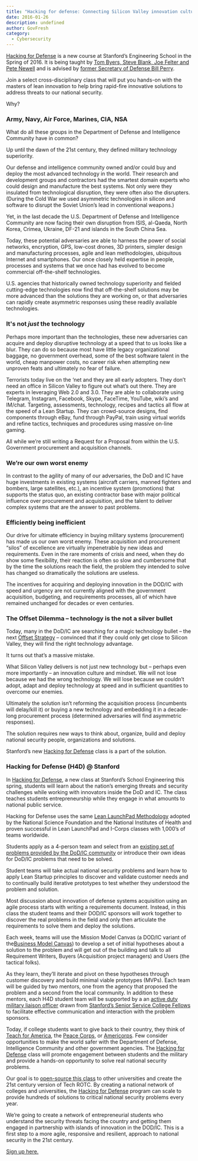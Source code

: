 ```yaml
---
title: "Hacking for defense: Connecting Silicon Valley innovation culture and mindset to the defense and intelligence communities"
date: 2016-01-26
description: undefined
author: GovFresh
category:
  - Cybersecurity
---
```


<a href="http://hacking4defense.stanford.edu/" target="_blank">Hacking for Defense</a> is a new course at Stanford’s Engineering School in the Spring of 2016. It is being taught by <a href="http://hacking4defense.stanford.edu/teaching-team.html" target="_blank">Tom Byers, Steve Blank, Joe Felter and Pete Newell</a> and is advised by <a href="http://cisac.fsi.stanford.edu/people/william_j_perry" target="_blank">former Secretary of Defense Bill Perry</a>. 

Join a select cross-disciplinary class that will put you hands-on with the masters of lean innovation to help bring rapid-fire innovative solutions to address threats to our national security.

Why?

<h3>Army, Navy, Air Force, Marines, CIA, NSA</h3>

What do all these groups in the Department of Defense and Intelligence Community have in common? 

Up until the dawn of the 21st century, they defined military technology superiority. 

Our defense and intelligence community owned and/or could buy and deploy the most advanced technology in the world. Their research and development groups and contractors had the smartest domain experts who could design and manufacture the best systems. Not only were they insulated from technological disruption, they were often also the disrupters. (During the Cold War we used asymmetric technologies in silicon and software to disrupt the Soviet Union’s lead in conventional weapons.) 

Yet, in the last decade the U.S. Department of Defense and Intelligence Community are now facing their own disruption from ISIS, al-Qaeda, North Korea, Crimea, Ukraine, DF-21 and islands in the South China Sea.

Today, these potential adversaries are able to harness the power of social networks, encryption, GPS, low-cost drones, 3D printers, simpler design and manufacturing processes, agile and lean methodologies, ubiquitous Internet and smartphones. Our once closely held expertise in people, processes and systems that we once had has evolved to become commercial off-the-shelf technologies. 

U.S. agencies that historically owned technology superiority and fielded cutting-edge technologies now find that off-the-shelf solutions may be more advanced than the solutions they are working on, or that adversaries can rapidly create asymmetric responses using these readily available technologies.

<h3>It's not <em>just</em> the technology</h3>

Perhaps more important than the technologies, these new adversaries can acquire and deploy disruptive technology at a speed that to us looks like a blur. They can do so because most have little legacy organizational baggage, no government overhead, some of the best software talent in the world, cheap manpower costs, no career risk when attempting new unproven feats and ultimately no fear of failure.



Terrorists today live on the ‘net and they are all early adopters. They don’t need an office in Silicon Valley to figure out what’s out there. They are experts in leveraging Web 2.0 and 3.0. They are able to collaborate using Telegram, Instagram, Facebook, Skype, FaceTime, YouTube, wiki’s and IM/chat. Targeting, assessments, technology, recipes and tactics all flow at the speed of a Lean Startup. They can crowd-source designs, find components through eBay, fund through PayPal, train using virtual worlds and refine tactics, techniques and procedures using massive on-line gaming. 

All while we’re still writing a Request for a Proposal from within the U.S. Government procurement and acquisition channels.



<h3>We’re our own worst enemy</h3>

In contrast to the agility of many of our adversaries, the DoD and IC have huge investments in existing systems (aircraft carriers, manned fighters and bombers, large satellites, etc.), an incentive system (promotions) that supports the status quo, an existing contractor base with major political influence over procurement and acquisition, and the talent to deliver complex systems that are the answer to past problems.

<h3>Efficiently being inefficient</h3>

Our drive for ultimate efficiency in buying military systems (procurement) has made us our own worst enemy. These acquisition and procurement “silos” of excellence are virtually impenetrable by new ideas and requirements. Even in the rare moments of crisis and need, when they do show some flexibility, their reaction is often so slow and cumbersome that by the time the solutions reach the field, the problem they intended to solve has changed so dramatically the solutions are useless.

The incentives for acquiring and deploying innovation in the DOD/IC with speed and urgency are not currently aligned with the government acquisition, budgeting, and requirements processes, all of which have remained unchanged for decades or even centuries.

<h3>The Offset Dilemma – technology is the not a silver bullet</h3>

Today, many in the DoD/IC are searching for a magic technology bullet – the next <a href="https://en.wikipedia.org/wiki/Offset_strategy" target="_blank">Offset Strategy</a> – convinced that if they could only get close to Silicon Valley, they will find the right technology advantage.

It turns out that’s a massive mistake. 

What Silicon Valley delivers is not just new technology but – perhaps even more importantly – an innovation culture and mindset. We will not lose because we had the wrong technology. We will lose because we couldn’t adopt, adapt and deploy technology at speed and in sufficient quantities to overcome our enemies.

Ultimately the solution isn’t reforming the acquisition process (incumbents will delay/kill it) or buying a new technology and embedding it in a decade-long procurement process (determined adversaries will find asymmetric responses).

The solution requires new ways to think about, organize, build and deploy national security people, organizations and solutions.

Stanford’s new <a href="http://hacking4defense.stanford.edu/" target="_blank">Hacking for Defense</a> class is a part of the solution.

<h3>Hacking for Defense (H4D) @ Stanford</h3>

In <a href="http://hacking4defense.stanford.edu/" target="_blank">Hacking for Defense</a>, a new class at Stanford’s School Engineering this spring, students will learn about the nation’s emerging threats and security challenges while working with innovators inside the DoD and IC. The class teaches students entrepreneurship while they engage in what amounts to national public service.

Hacking for Defense uses the same <a href="https://hbr.org/2013/05/why-the-lean-start-up-changes-everything/ar/1" target="_blank">Lean LaunchPad Methodology</a> adopted by the National Science Foundation and the National Institutes of Health and proven successful in Lean LaunchPad and I-Corps classes with 1,000’s of teams worldwide. 

Students apply as a 4-person team and select from an <a href="http://hacking4defense.stanford.edu/dodic-problems.html" target="_blank">existing set of problems provided by the DoD/IC community</a> or introduce their own ideas for DoD/IC problems that need to be solved.

Student teams will take actual national security problems and learn how to apply Lean Startup principles to discover and validate customer needs and to continually build iterative prototypes to test whether they understood the problem and solution.

Most discussion about innovation of defense systems acquisition using an agile process starts with writing a requirements document. Instead, in this class the student teams and their DOD/IC sponsors will work together to discover the real problems in the field and only then articulate the requirements to solve them and deploy the solutions.

Each week, teams will use the Mission Model Canvas (a DOD/IC variant of the<a href="http://www.businessmodelgeneration.com/canvas/bmc" target="_blank">Business Model Canvas</a>) to develop a set of initial hypotheses about a solution to the problem and will get out of the building and talk to all Requirement Writers, Buyers (Acquisition project managers) and Users (the tactical folks).

As they learn, they’ll iterate and pivot on these hypotheses through customer discovery and build minimal viable prototypes (MVPs). Each team will be guided by two mentors, one from the agency that proposed the problem and a second from the local community. In addition to these mentors, each H4D student team will be supported by a an <a href="http://hacking4defense.stanford.edu/teaching-team.html" target="_blank">active duty military liaison officer</a> drawn from <a href="http://cisac.fsi.stanford.edu/news/fsi-welcomes-senior-military-fellows" target="_blank">Stanford’s Senior Service College Fellows</a> to facilitate effective communication and interaction with the problem sponsors.

Today, if college students want to give back to their country, they think of <a href="https://www.teachforamerica.org/" target="_blank">Teach for America</a>, the <a href="http://www.peacecorps.gov/" target="_blank">Peace Corps</a>, or <a href="http://www.nationalservice.gov/programs/americorps" target="_blank">Americorps</a>. Few consider opportunities to make the world safer with the Department of Defense, Intelligence Community and other government agencies. The <a href="http://hacking4defense.stanford.edu/" target="_blank">Hacking for Defense</a> class will promote engagement between students and the military and provide a hands-on opportunity to solve real national security problems.

Our goal is to <a href="http://www.slideshare.net/sblank/hacking-for-defense-course-description" target="_blank">open-source this class</a> to other universities and create the 21st century version of Tech ROTC. By creating a national network of colleges and universities, the <a href="http://hacking4defense.stanford.edu/" target="_blank">Hacking for Defense</a> program can scale to provide hundreds of solutions to critical national security problems every year.

We’re going to create a network of entrepreneurial students who understand the security threats facing the country and getting them engaged in partnership with islands of innovation in the DOD/IC. This is a first step to a more agile, responsive and resilient, approach to national security in the 21st century.

<a href="http://hacking4defense.stanford.edu/">Sign up </a><a href="http://hacking4defense.stanford.edu/" target="_blank">here</a><a href="http://hacking4defense.stanford.edu/">.</a>
